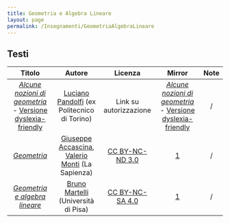 ```yaml
---
title: Geometria e Algebra Lineare
layout: page
permalink: /Insegnamenti/GeometriaAlgebraLineare
---
```


## Testi

| Titolo | Autore | Licenza | Mirror | Note |
| :---: | :---: | :---: | :---: | :---: |
| [_Alcune nozioni di geometria_](https://archive.org/details/geometriaPandolfi) - [Versione dyslexia-friendly](https://archive.org/details/geometriaPandolfiDIS) | [Luciano Pandolfi](https://lucipan.altervista.org) (ex Politecnico di Torino) | Link su autorizzazione | [_Alcune nozioni di geometria_](https://drive.google.com/file/d/15GpJ_0bx48PCeJxujXuF1Rj9Z4kG-r2y/view) - [Versione dyslexia-friendly](https://drive.google.com/file/d/1NfTZjoF-1HiT13Grb8SZPC_j_Wgq3FbY/view) | / |
| [_Geometria_](https://www.sbai.uniroma1.it/accascinamonti/geogest/Geometria.pdf) | [Giuseppe Accascina](https://www.sbai.uniroma1.it/users/accascina-giuseppe), [Valerio Monti](https://www.sbai.uniroma1.it/dmmm/peopleAHP.php?profId=41) (La Sapienza) | [CC BY-NC-ND 3.0](https://creativecommons.org/licenses/by-nc-nd/3.0/) | [1](https://www.sbai.uniroma1.it/accascinamonti/geogest/Geometria.pdf) | / |
| [_Geometria e algebra lineare_](https://people.dm.unipi.it/martelli/Alg%20Lin.pdf) | [Bruno Martelli](https://people.dm.unipi.it/martelli/) (Università di Pisa) | [CC BY-NC-SA 4.0](https://creativecommons.org/licenses/by-nc-sa/4.0/) | [1](https://web.archive.org/web/20211006162631/https://people.dm.unipi.it/martelli/Alg%20Lin.pdf) | / |
